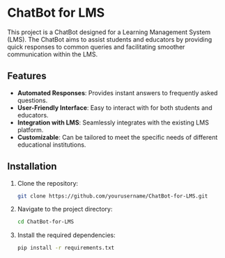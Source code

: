 # ChatBot for LMS

This project is a ChatBot designed for a Learning Management System (LMS). The ChatBot aims to assist students and educators by providing quick responses to common queries and facilitating smoother communication within the LMS.

## Features

- **Automated Responses**: Provides instant answers to frequently asked questions.
- **User-Friendly Interface**: Easy to interact with for both students and educators.
- **Integration with LMS**: Seamlessly integrates with the existing LMS platform.
- **Customizable**: Can be tailored to meet the specific needs of different educational institutions.

## Installation

1. Clone the repository:
    ```bash
    git clone https://github.com/yourusername/ChatBot-for-LMS.git
    ```
2. Navigate to the project directory:
    ```bash
    cd ChatBot-for-LMS
    ```
3. Install the required dependencies:
    ```bash
    pip install -r requirements.txt
    ```
